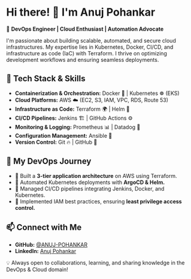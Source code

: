 # Hi there! 👋 I'm Anuj Pohankar

🚀 **DevOps Engineer | Cloud Enthusiast | Automation Advocate**

I'm passionate about building scalable, automated, and secure cloud infrastructures. My expertise lies in Kubernetes, Docker, CI/CD, and infrastructure as code (IaC) with Terraform. I thrive on optimizing development workflows and ensuring seamless deployments.

## 🔹 Tech Stack & Skills
- **Containerization & Orchestration:** Docker 🐳 | Kubernetes ☸️ (EKS)
- **Cloud Platforms:** AWS ☁️ (EC2, S3, IAM, VPC, RDS, Route 53)
- **Infrastructure as Code:** Terraform 🌍 | Helm 🎩
- **CI/CD Pipelines:** Jenkins 🏗️ | GitHub Actions ⚙️
- **Monitoring & Logging:** Prometheus 📊 | Datadog 🐶
- **Configuration Management:** Ansible 🔧
- **Version Control:** Git 🔥 | GitHub 🚀

## 📌 My DevOps Journey
- 🔹 Built a **3-tier application architecture** on AWS using Terraform.
- 🔹 Automated Kubernetes deployments with **ArgoCD & Helm.**
- 🔹 Managed CI/CD pipelines integrating Jenkins, Docker, and Kubernetes.
- 🔹 Implemented IAM best practices, ensuring **least privilege access control.**

## 📫 Connect with Me
- **GitHub:** [@ANUJ-POHANKAR](https://github.com/ANUJ-POHANKAR)
- **LinkedIn:** [Anuj Pohankar](https://www.linkedin.com/in/anuj-pohankar)

💡 Always open to collaborations, learning, and sharing knowledge in the DevOps & Cloud domain!
